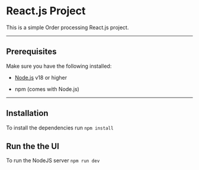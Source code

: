 
# React.js Project

  

This is a simple Order processing React.js project.

  

---

  

## Prerequisites

  

Make sure you have the following installed:

  

- [Node.js](https://nodejs.org/) v18 or higher

- npm (comes with Node.js)

  

---

  

## Installation

  
To install the dependencies run `npm install`

## Run the the UI
To run the NodeJS server `npm run dev`